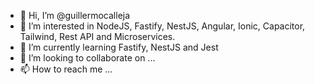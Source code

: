 - 👋 Hi, I’m @guillermocalleja
- 👀 I’m interested in NodeJS, Fastify, NestJS, Angular, Ionic, Capacitor, Tailwind, Rest API and Microservices.
- 🌱 I’m currently learning Fastify, NestJS and Jest
- 💞️ I’m looking to collaborate on ...
- 📫 How to reach me ...

<!---
guillermocalleja/guillermocalleja is a ✨ special ✨ repository because its `README.md` (this file) appears on your GitHub profile.
You can click the Preview link to take a look at your changes.
--->

